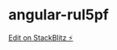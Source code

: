 # angular-rul5pf

[Edit on StackBlitz ⚡️](https://stackblitz.com/edit/angular-store-tutor-5wpqnk?file=src/app/product-item/product-item.component.html)

